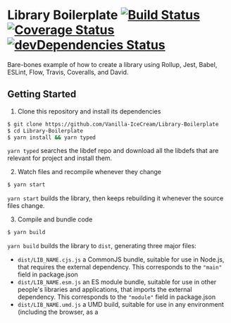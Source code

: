 # Library Boilerplate [![Build Status](https://travis-ci.org/Vanilla-IceCream/Library-Boilerplate.svg?branch=master)](https://travis-ci.org/Vanilla-IceCream/Library-Boilerplate) [![Coverage Status](https://coveralls.io/repos/github/Vanilla-IceCream/Library-Boilerplate/badge.svg?branch=master)](https://coveralls.io/github/Vanilla-IceCream/Library-Boilerplate?branch=master) [![devDependencies Status](https://david-dm.org/Vanilla-IceCream/Library-Boilerplate/dev-status.svg)](https://david-dm.org/Vanilla-IceCream/Library-Boilerplate?type=dev)

Bare-bones example of how to create a library using Rollup, Jest, Babel, ESLint, Flow, Travis, Coveralls, and David.

## Getting Started

1. Clone this repository and install its dependencies

```bash
$ git clone https://github.com/Vanilla-IceCream/Library-Boilerplate
$ cd Library-Boilerplate
$ yarn install && yarn typed
```

`yarn typed` searches the libdef repo and download all the libdefs that are relevant for project and install them.

2. Watch files and recompile whenever they change

```bash
$ yarn start
```

`yarn start` builds the library, then keeps rebuilding it whenever the source files change.

3. Compile and bundle code

```bash
$ yarn build
```

`yarn build` builds the library to `dist`, generating three major files:

* `dist/LIB_NAME.cjs.js` a CommonJS bundle, suitable for use in Node.js, that requires the external dependency. This corresponds to the `"main"` field in package.json
* `dist/LIB_NAME.esm.js` an ES module bundle, suitable for use in other people's libraries and applications, that imports the external dependency. This corresponds to the `"module"` field in package.json
* `dist/LIB_NAME.umd.js` a UMD build, suitable for use in any environment (including the browser, as a <script> tag), that includes the external dependency. This corresponds to the `"browser"` field in package.json

4. Check the code quality

```bash
$ yarn lint
```

`yarn lint` checks the code, whether it meets [Airbnb's JavaScript style guide](https://github.com/airbnb/javascript), and type checking using [Flow](https://github.com/facebook/flow).

5. Run the unit tests

```bash
$ yarn test
```

`yarn test` runs the unit tests using [Jest](https://github.com/facebook/jest) to check if the function is executable.
